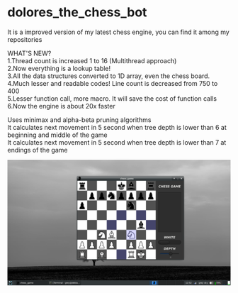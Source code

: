 # dolores_the_chess_bot

It is a improved version of my latest chess engine, you can find it among my repositories

WHAT'S NEW?  
1.Thread count is increased 1 to 16 (Multithread approach)  
2.Now everything is a lookup table!  
3.All the data structures converted to 1D array, even the chess board.  
4.Much lesser and readable codes! Line count is decreased from 750 to 400  
5.Lesser function call, more macro. It will save the cost of function calls  
6.Now the engine is about 20x faster  

Uses minimax and alpha-beta pruning algorithms  
It calculates next movement in 5 second when tree depth is lower than 6 at beginning and middle of the game  
It calculates next movement in 5 second when tree depth is lower than 7 at endings of the game  

![alt text](resource/chess_ss1.png)
